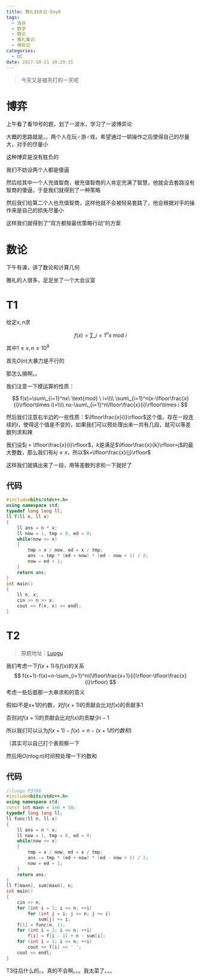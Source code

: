 ```yaml
---
title: 雅礼划水记-Day0
tags:
  - 洛谷
  - 数学
  - 数论
  - 雅礼集训
  - 博弈论
categories:
  - OI
date: 2017-10-21 10:29:15
---
```


> 今天又是被吊打的一天呢

<!--more-->

# 博弈

上午看了看19号的题，划了一波水，学习了一波博弈论

大概的思路就是。。两个人在玩♂游♂戏，希望通过一顿操作之后使得自己的尽量大，对手的尽量小

这种博弈是没有胜负的

我们不妨设两个人都是傻逼

然后给其中一个人充值智商，被充值智商的人肯定充满了智慧，他就会去套路没有智商的傻逼，于是我们就得到了一种策略

然后我们给第二个人也充值智商，这样他就不会被轻易套路了，他会根据对手的操作来是自己的损失尽量小

这样我们就得到了“双方都按最优策略行动”的方案

# 数论

下午有课，讲了数论和计算几何

雅礼的人很多，足足坐了一个大会议室

# T1

给定$x,n$求

$$
f(x)=\sum\_{i=1}^nx\  \text{mod} \ i
$$

其中$1\leq x,n\leq 10^9$

首先$O(n)$大暴力是不行的

那怎么搞啊。。

我们注意一下模运算的性质：

$$
f(x)=\sum\_{i=1}^nx\  \text{mod} \ i=\\\\
\sum\_{i=1}^n(x-\lfloor\frac{x}{i}\rfloor\times i)=\\\\
nx-\sum\_{i=1}^n\lfloor\frac{x}{i}\rfloor\times i
$$

然后我们注意右半边的一些性质：$\lfloor\frac{x}{i}\rfloor$这个值，存在一段连续的$i$，使得这个值是不变的，如果我们可以预处理出来一共有几段，就可以等差数列求和辣

我们设$j = \lfloor\frac{x}{i}\rfloor$，$k$是满足$\lfloor\frac{x}{k}\rfloor=j$的最大整数，那么我们有$kj\leq x$，所以$k=\lfloor\frac{x}{j}\rfloor$

这样我们就搞出来了一段，用等差数列求和一下就好了

## 代码

``` cpp
#include<bits/stdc++.h>
using namespace std;
typedef long long ll;
ll f(ll n, ll x)
{
    ll ans = n * x;
    ll now = 1, tmp = 0, ed = 0;
    while(now <= x)
    {
        tmp = x / now, ed = x / tmp;
        ans -= tmp * (ed + now) * (ed - now + 1) / 2;
        now = ed + 1;
    }
    return ans;
}
int main()
{
    ll n, x;
    cin >> n >> x;
    cout << f(n, x) << endl;
}

```

# T2

>  原题地址：[Luogu](https://www.luogu.org/problem/show?pid=3708)

我们考虑一下$f(x+1)$与$f(x)$的关系
$$
f(x+1)-f(x)=n-\sum_{i=1}^ni(\lfloor\frac{x+1}{i}\rfloor-\lfloor\frac{x}{i}\rfloor)
$$
考虑一些后面那一大串求和的意义

假如$i$不是x+1的约数，对$f(x+1)$的贡献会比对$f(x)$的贡献多$1$ 

否则对$f(x+1)$的贡献会比对$f(x)$的贡献少$i-1$

所以我们可以认为$f(x+1)-f(x)=n-(x+1的约数和)$

（其实可以自己打个表观察一下

然后用$O(n\log n)$时间预处理一下约数和

## 代码

``` cpp
//luogu P3708
#include<bits/stdc++.h>
using namespace std;
const int maxn = 1e6 + 10;
typedef long long ll;
ll func(ll n, ll x)
{
    ll ans = n * x;
    ll now = 1, tmp = 0, ed = 0;
    while(now <= x)
    {
        tmp = x / now, ed = x / tmp;
        ans -= tmp * (ed + now) * (ed - now + 1) / 2;
        now = ed + 1;
    }
    return ans;
}
ll f[maxn], sum[maxn], n;
int main()
{
    cin >> n;
    for (int i = 1; i <= n; ++i)
        for (int j = i; j <= n; j += i)
            sum[j] += i;
    f[1] = func(n, 1);
    for (int i = 2; i <= n; ++i)
        f[i] = f[i - 1] + n - sum[i];
    for (int i = 1; i <= n; ++i)
        cout << f[i] << ' ';
    cout << endl; 
}
```

T3往后什么的。。真的不会啊。。。我太菜了。。。

